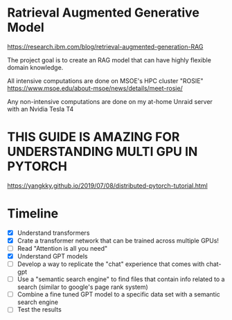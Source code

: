 # Ratrieval Augmented Generative Model
https://research.ibm.com/blog/retrieval-augmented-generation-RAG

The project goal is to create an RAG model that can have highly flexible domain knowledge.

All intensive computations are done on MSOE's HPC cluster "ROSIE" https://www.msoe.edu/about-msoe/news/details/meet-rosie/

Any non-intensive computations are done on my at-home Unraid server with an Nvidia Tesla T4

# THIS GUIDE IS AMAZING FOR UNDERSTANDING MULTI GPU IN PYTORCH

https://yangkky.github.io/2019/07/08/distributed-pytorch-tutorial.html
# Timeline

- [x] Understand transformers
- [x] Crate a transformer network that can be trained across multiple GPUs! 
- [ ] Read "Attention is all you need"
- [x] Understand GPT models
- [ ] Develop a way to replicate the "chat" experience that comes with chat-gpt
- [ ] Use a "semantic search engine" to find files that contain info related to a search (similar to google's page rank system)
- [ ] Combine a fine tuned GPT model to a specific data set with a semantic search engine
- [ ] Test the results
